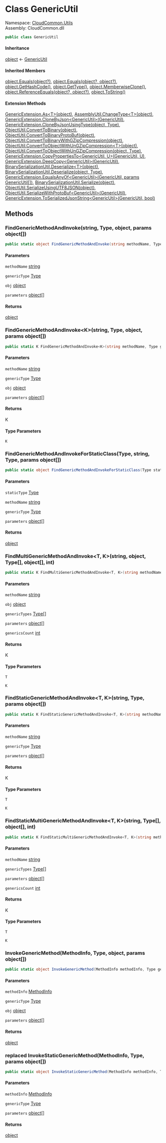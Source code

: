 #  Class GenericUtil

Namespace: [CloudCommon.Utils](CloudCommon.Utils.md)  
Assembly: CloudCommon.dll  

```csharp
public class GenericUtil
```

#### Inheritance

[object](https://learn.microsoft.com/dotnet/api/system.object) ← 
[GenericUtil](CloudCommon.Utils.GenericUtil.md)

#### Inherited Members

[object.Equals\(object?\)](https://learn.microsoft.com/dotnet/api/system.object.equals\#system\-object\-equals\(system\-object\)), 
[object.Equals\(object?, object?\)](https://learn.microsoft.com/dotnet/api/system.object.equals\#system\-object\-equals\(system\-object\-system\-object\)), 
[object.GetHashCode\(\)](https://learn.microsoft.com/dotnet/api/system.object.gethashcode), 
[object.GetType\(\)](https://learn.microsoft.com/dotnet/api/system.object.gettype), 
[object.MemberwiseClone\(\)](https://learn.microsoft.com/dotnet/api/system.object.memberwiseclone), 
[object.ReferenceEquals\(object?, object?\)](https://learn.microsoft.com/dotnet/api/system.object.referenceequals), 
[object.ToString\(\)](https://learn.microsoft.com/dotnet/api/system.object.tostring)

#### Extension Methods

[GenericExtension.As<T\>\(object\)](CloudCommon.Extensions.GenericExtension.md\#CloudCommon\_Extensions\_GenericExtension\_As\_\_1\_System\_Object\_), 
[AssemblyUtil.ChangeType<T\>\(object\)](CloudCommon.Utils.AssemblyUtil.md\#CloudCommon\_Utils\_AssemblyUtil\_ChangeType\_\_1\_System\_Object\_), 
[GenericExtension.CloneByJson<GenericUtil\>\(GenericUtil\)](CloudCommon.Extensions.GenericExtension.md\#CloudCommon\_Extensions\_GenericExtension\_CloneByJson\_\_1\_\_\_0\_), 
[GenericExtension.CloneByJsonUsingType\(object, Type\)](CloudCommon.Extensions.GenericExtension.md\#CloudCommon\_Extensions\_GenericExtension\_CloneByJsonUsingType\_System\_Object\_System\_Type\_), 
[ObjectUtil.ConvertToBinary\(object\)](CloudCommon.Utils.ObjectUtil.md\#CloudCommon\_Utils\_ObjectUtil\_ConvertToBinary\_System\_Object\_), 
[ObjectUtil.ConvertToBinaryProtoBuf\(object\)](CloudCommon.Utils.ObjectUtil.md\#CloudCommon\_Utils\_ObjectUtil\_ConvertToBinaryProtoBuf\_System\_Object\_), 
[ObjectUtil.ConvertToBinaryWithGZipCompression\(object\)](CloudCommon.Utils.ObjectUtil.md\#CloudCommon\_Utils\_ObjectUtil\_ConvertToBinaryWithGZipCompression\_System\_Object\_), 
[ObjectUtil.ConvertToObjectWithUnGZipCompression<T\>\(object\)](CloudCommon.Utils.ObjectUtil.md\#CloudCommon\_Utils\_ObjectUtil\_ConvertToObjectWithUnGZipCompression\_\_1\_System\_Object\_), 
[ObjectUtil.ConvertToObjectWithUnGZipCompression\(object, Type\)](CloudCommon.Utils.ObjectUtil.md\#CloudCommon\_Utils\_ObjectUtil\_ConvertToObjectWithUnGZipCompression\_System\_Object\_System\_Type\_), 
[GenericExtension.CopyPropertiesTo<GenericUtil, U\>\(GenericUtil, U\)](CloudCommon.Extensions.GenericExtension.md\#CloudCommon\_Extensions\_GenericExtension\_CopyPropertiesTo\_\_2\_\_\_0\_\_\_1\_), 
[GenericExtension.DeepCopy<GenericUtil\>\(GenericUtil\)](CloudCommon.Extensions.GenericExtension.md\#CloudCommon\_Extensions\_GenericExtension\_DeepCopy\_\_1\_\_\_0\_), 
[BinarySerializationUtil.Deserialize<T\>\(object\)](CloudCommon.Utils.BinarySerializationUtil.md\#CloudCommon\_Utils\_BinarySerializationUtil\_Deserialize\_\_1\_System\_Object\_), 
[BinarySerializationUtil.Deserialize\(object, Type\)](CloudCommon.Utils.BinarySerializationUtil.md\#CloudCommon\_Utils\_BinarySerializationUtil\_Deserialize\_System\_Object\_System\_Type\_), 
[GenericExtension.EqualsAnyOf<GenericUtil\>\(GenericUtil, params GenericUtil\[\]\)](CloudCommon.Extensions.GenericExtension.md\#CloudCommon\_Extensions\_GenericExtension\_EqualsAnyOf\_\_1\_\_\_0\_\_\_0\_\_\_), 
[BinarySerializationUtil.Serialize\(object\)](CloudCommon.Utils.BinarySerializationUtil.md\#CloudCommon\_Utils\_BinarySerializationUtil\_Serialize\_System\_Object\_), 
[ObjectUtil.SerializeUsingUTF8JSON\(object\)](CloudCommon.Utils.ObjectUtil.md\#CloudCommon\_Utils\_ObjectUtil\_SerializeUsingUTF8JSON\_System\_Object\_), 
[ObjectUtil.SerializeWithProtoBuf<GenericUtil\>\(GenericUtil\)](CloudCommon.Utils.ObjectUtil.md\#CloudCommon\_Utils\_ObjectUtil\_SerializeWithProtoBuf\_\_1\_\_\_0\_), 
[GenericExtension.ToSerializedJsonString<GenericUtil\>\(GenericUtil, bool\)](CloudCommon.Extensions.GenericExtension.md\#CloudCommon\_Extensions\_GenericExtension\_ToSerializedJsonString\_\_1\_\_\_0\_System\_Boolean\_)

## Methods

###  FindGenericMethodAndInvoke\(string, Type, object, params object\[\]\)

```csharp
public static object FindGenericMethodAndInvoke(string methodName, Type genericType, object obj, params object[] parameters)
```

#### Parameters

`methodName` [string](https://learn.microsoft.com/dotnet/api/system.string)

`genericType` [Type](https://learn.microsoft.com/dotnet/api/system.type)

`obj` [object](https://learn.microsoft.com/dotnet/api/system.object)

`parameters` [object](https://learn.microsoft.com/dotnet/api/system.object)\[\]

#### Returns

 [object](https://learn.microsoft.com/dotnet/api/system.object)

###  FindGenericMethodAndInvoke<K\>\(string, Type, object, params object\[\]\)

```csharp
public static K FindGenericMethodAndInvoke<K>(string methodName, Type genericType, object obj, params object[] parameters)
```

#### Parameters

`methodName` [string](https://learn.microsoft.com/dotnet/api/system.string)

`genericType` [Type](https://learn.microsoft.com/dotnet/api/system.type)

`obj` [object](https://learn.microsoft.com/dotnet/api/system.object)

`parameters` [object](https://learn.microsoft.com/dotnet/api/system.object)\[\]

#### Returns

 K

#### Type Parameters

`K` 

###  FindGenericMethodAndInvokeForStaticClass\(Type, string, Type, params object\[\]\)

```csharp
public static object FindGenericMethodAndInvokeForStaticClass(Type staticType, string methodName, Type genericType, params object[] parameters)
```

#### Parameters

`staticType` [Type](https://learn.microsoft.com/dotnet/api/system.type)

`methodName` [string](https://learn.microsoft.com/dotnet/api/system.string)

`genericType` [Type](https://learn.microsoft.com/dotnet/api/system.type)

`parameters` [object](https://learn.microsoft.com/dotnet/api/system.object)\[\]

#### Returns

 [object](https://learn.microsoft.com/dotnet/api/system.object)

###  FindMultiGenericMethodAndInvoke<T, K\>\(string, object, Type\[\], object\[\], int\)

```csharp
public static K FindMultiGenericMethodAndInvoke<T, K>(string methodName, object obj, Type[] genericTypes, object[] parameters, int genericsCount = 2) where T : class
```

#### Parameters

`methodName` [string](https://learn.microsoft.com/dotnet/api/system.string)

`obj` [object](https://learn.microsoft.com/dotnet/api/system.object)

`genericTypes` [Type](https://learn.microsoft.com/dotnet/api/system.type)\[\]

`parameters` [object](https://learn.microsoft.com/dotnet/api/system.object)\[\]

`genericsCount` [int](https://learn.microsoft.com/dotnet/api/system.int32)

#### Returns

 K

#### Type Parameters

`T` 

`K` 

###  FindStaticGenericMethodAndInvoke<T, K\>\(string, Type, params object\[\]\)

```csharp
public static K FindStaticGenericMethodAndInvoke<T, K>(string methodName, Type genericType, params object[] parameters) where T : class
```

#### Parameters

`methodName` [string](https://learn.microsoft.com/dotnet/api/system.string)

`genericType` [Type](https://learn.microsoft.com/dotnet/api/system.type)

`parameters` [object](https://learn.microsoft.com/dotnet/api/system.object)\[\]

#### Returns

 K

#### Type Parameters

`T` 

`K` 

###  FindStaticMultiGenericMethodAndInvoke<T, K\>\(string, Type\[\], object\[\], int\)

```csharp
public static K FindStaticMultiGenericMethodAndInvoke<T, K>(string methodName, Type[] genericTypes, object[] parameters, int genericsCount = 2) where T : class
```

#### Parameters

`methodName` [string](https://learn.microsoft.com/dotnet/api/system.string)

`genericTypes` [Type](https://learn.microsoft.com/dotnet/api/system.type)\[\]

`parameters` [object](https://learn.microsoft.com/dotnet/api/system.object)\[\]

`genericsCount` [int](https://learn.microsoft.com/dotnet/api/system.int32)

#### Returns

 K

#### Type Parameters

`T` 

`K` 

###  InvokeGenericMethod\(MethodInfo, Type, object, params object\[\]\)

```csharp
public static object InvokeGenericMethod(MethodInfo methodInfo, Type genericType, object obj, params object[] parameters)
```

#### Parameters

`methodInfo` [MethodInfo](https://learn.microsoft.com/dotnet/api/system.reflection.methodinfo)

`genericType` [Type](https://learn.microsoft.com/dotnet/api/system.type)

`obj` [object](https://learn.microsoft.com/dotnet/api/system.object)

`parameters` [object](https://learn.microsoft.com/dotnet/api/system.object)\[\]

#### Returns

 [object](https://learn.microsoft.com/dotnet/api/system.object)

### replaced InvokeStaticGenericMethod\(MethodInfo, Type, params object\[\]\)

```csharp
public static object InvokeStaticGenericMethod(MethodInfo methodInfo, Type genericType, params object[] parameters)
```

#### Parameters

`methodInfo` [MethodInfo](https://learn.microsoft.com/dotnet/api/system.reflection.methodinfo)

`genericType` [Type](https://learn.microsoft.com/dotnet/api/system.type)

`parameters` [object](https://learn.microsoft.com/dotnet/api/system.object)\[\]

#### Returns

 [object](https://learn.microsoft.com/dotnet/api/system.object)

